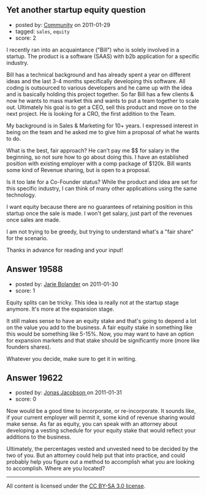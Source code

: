 ## Yet another startup equity question

- posted by: [Community](https://stackexchange.com/users/-1/-1-community) on 2011-01-29
- tagged: `sales`, `equity`
- score: 2

I recently ran into an acquaintance ("Bill") who is solely involved in a startup. The product is a software (SAAS) with b2b application for a specific industry.

Bill has a technical background and has already spent a year on different ideas and the last 3-4 months specifically developing this software. All coding is outsourced to various developers and he came up with the idea and is basically holding this project together. So far Bill has a few clients & now he wants to mass market this and wants to put a team together to scale out. Ultimately his goal is to get a CEO, sell this product and move on to the next project. He is looking for a CRO, the first addition to the Team.

My background is in Sales & Marketing for 10+ years. I expressed interest in being on the team and he asked me to give him a proposal of what he wants to do.

What is the best, fair approach? He can't pay me $$ for salary in the beginning, so not sure how to go about doing this. I have an established position with existing employer with a comp package of $120k. Bill wants some kind of Revenue sharing, but is open to a proposal. 

Is it too late for a Co-Founder status? While the product and idea are set for this specific industry, I can think of many other applications using the same technology.

I want equity because there are no guarantees of retaining position in this startup once the sale is made. I won't get salary, just part of the revenues once sales are made. 

I am not trying to be greedy, but trying to understand what's a "fair share" for the scenario.

Thanks in advance for reading and your input!


## Answer 19588

- posted by: [Jarie Bolander](https://stackexchange.com/users/-1/585-jarie-bolander) on 2011-01-30
- score: 1

Equity splits can be tricky. This idea is really not at the startup stage anymore. It's more at the expansion stage.

It still makes sense to have an equity stake and that's going to depend a lot on the value you add to the business. A fair equity stake in something like this would be something like 5-15%. Now, you may want to have an option for expansion markets and that stake should be significantly more (more like founders shares).

Whatever you decide, make sure to get it in writing.


## Answer 19622

- posted by: [Jonas Jacobson ](https://stackexchange.com/users/-1/6827-jonas-jacobson) on 2011-01-31
- score: 0

Now would be a good time to incorporate, or re-incorporate. It sounds like, if your current employer will permit it, some kind of revenue sharing would make sense. As far as equity, you can speak with an attorney about developing a vesting schedule for your equity stake that would reflect your additions to the business. 

Ultimately, the percentages vested and unvested need to be decided by the two of you. But an attorney could help put that into practice, and could probably help you figure out a method to accomplish what you are looking to accomplish. Where are you located?



---

All content is licensed under the [CC BY-SA 3.0 license](https://creativecommons.org/licenses/by-sa/3.0/).
